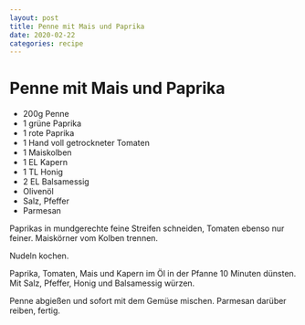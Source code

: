 ```yaml
---
layout: post
title: Penne mit Mais und Paprika
date: 2020-02-22
categories: recipe
---
```

# Penne mit Mais und Paprika

- 200g Penne
- 1 grüne Paprika
- 1 rote Paprika
- 1 Hand voll getrockneter Tomaten
- 1 Maiskolben
- 1 EL Kapern
- 1 TL Honig
- 2 EL Balsamessig
- Olivenöl
- Salz, Pfeffer
- Parmesan

Paprikas in mundgerechte feine Streifen schneiden, Tomaten ebenso nur feiner.
Maiskörner vom Kolben trennen.

Nudeln kochen.

Paprika, Tomaten, Mais und Kapern im Öl in der Pfanne 10 Minuten dünsten.
Mit Salz, Pfeffer, Honig und Balsamessig würzen.

Penne abgießen und sofort mit dem Gemüse mischen.
Parmesan darüber reiben, fertig.

